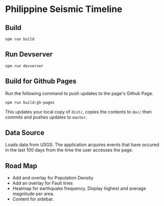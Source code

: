 # Philippine Seismic Timeline

## Build

`npm run build`

## Run Devserver

`npm run devserver`

## Build for Github Pages
Run the following command to push updates to the page's Github Page. 

`npm run build:gh-pages`

This updates your local copy of `dist/`, copies the contents to `doc/` then commits and pushes updates to `master`.

## Data Source
Loads data from USGS. The application acquires events that have occured in the last 100 days from the time the user accesses the page.

## Road Map
- Add and overlay for Population Density
- Add an overlay for Fault lines
- Heatmap for earthquake frequency. Display highest and average magnitude per area.
- Content for sidebar. 